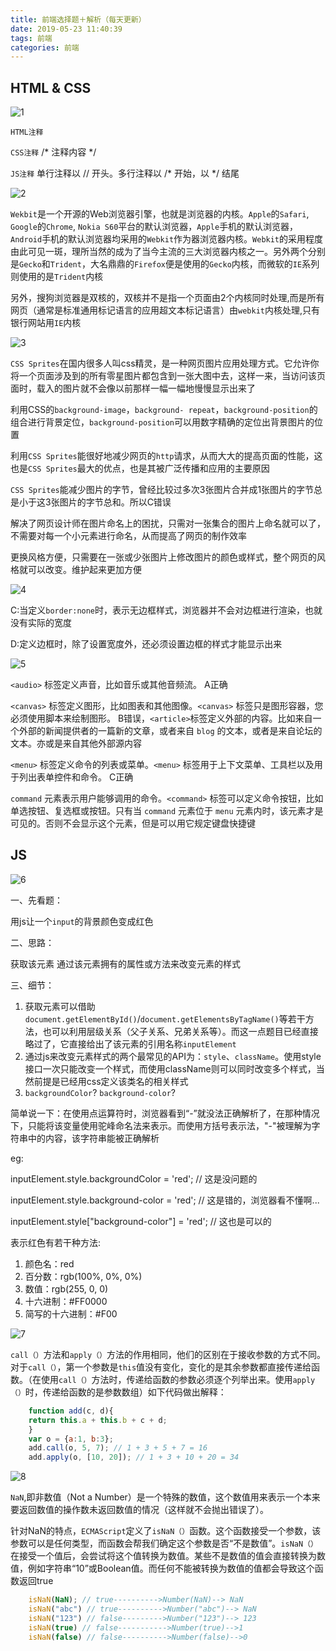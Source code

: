 ```yaml
---
title: 前端选择题＋解析（每天更新）
date: 2019-05-23 11:40:39
tags: 前端
categories: 前端
---
```


## HTML & CSS

![1](http://blog.panxiandiao.com/20190526115905.png)

`HTML注释` <!--注释的内容-->

`CSS注释` /* 注释内容 */

`JS注释` 单行注释以 // 开头。多行注释以 /* 开始，以 */ 结尾

![2](http://blog.panxiandiao.com/20190526120729.png)

`Wekbit`是一个开源的Web浏览器引擎，也就是浏览器的内核。`Apple`的`Safari`, `Google`的`Chrome`, `Nokia S60`平台的默认浏览器，`Apple`手机的默认浏览器，`Android`手机的默认浏览器均采用的`Webkit`作为器浏览器内核。`Webkit`的采用程度由此可见一斑，理所当然的成为了当今主流的三大浏览器内核之一。另外两个分别是`Gecko`和`Trident`，大名鼎鼎的`Firefox`便是使用的`Gecko`内核，而微软的`IE`系列则使用的是`Trident`内核

另外，搜狗浏览器是双核的，双核并不是指一个页面由2个内核同时处理,而是所有网页（通常是标准通用标记语言的应用超文本标记语言）由`webkit`内核处理,只有银行网站用`IE`内核

![3](http://blog.panxiandiao.com/20190526122944.png)

`CSS Sprites`在国内很多人叫css精灵，是一种网页图片应用处理方式。它允许你将一个页面涉及到的所有零星图片都包含到一张大图中去，这样一来，当访问该页面时，载入的图片就不会像以前那样一幅一幅地慢慢显示出来了

利用CSS的`background-image`，`background- repeat`，`background-position`的组合进行背景定位，`background-position`可以用数字精确的定位出背景图片的位置

利用`CSS Sprites`能很好地减少网页的`http`请求，从而大大的提高页面的性能，这也是`CSS Sprites`最大的优点，也是其被广泛传播和应用的主要原因

`CSS Sprites`能减少图片的字节，曾经比较过多次3张图片合并成1张图片的字节总是小于这3张图片的字节总和。所以C错误

解决了网页设计师在图片命名上的困扰，只需对一张集合的图片上命名就可以了，不需要对每一个小元素进行命名，从而提高了网页的制作效率

更换风格方便，只需要在一张或少张图片上修改图片的颜色或样式，整个网页的风格就可以改变。维护起来更加方便

![4](http://blog.panxiandiao.com/20190526123353.png)

C:当定义`border:none`时，表示无边框样式，浏览器并不会对边框进行渲染，也就没有实际的宽度

D:定义边框时，除了设置宽度外，还必须设置边框的样式才能显示出来

![5](http://blog.panxiandiao.com/20190526124345.png)

`<audio>` 标签定义声音，比如音乐或其他音频流。 A正确

`<canvas>` 标签定义图形，比如图表和其他图像。`<canvas>` 标签只是图形容器，您必须使用脚本来绘制图形。 B错误，`<article>`标签定义外部的内容。比如来自一个外部的新闻提供者的一篇新的文章，或者来自 `blog` 的文本，或者是来自论坛的文本。亦或是来自其他外部源内容

`<menu>` 标签定义命令的列表或菜单。`<menu>` 标签用于上下文菜单、工具栏以及用于列出表单控件和命令。 C正确

`command` 元素表示用户能够调用的命令。`<command>` 标签可以定义命令按钮，比如单选按钮、复选框或按钮。只有当 `command` 元素位于 `menu` 元素内时，该元素才是可见的。否则不会显示这个元素，但是可以用它规定键盘快捷键

## JS

![6](http://blog.panxiandiao.com/20190526144248.png)

一、先看题：

用js让一个`input`的背景颜色变成红色

二、思路：

获取该元素 通过该元素拥有的属性或方法来改变元素的样式

三、细节：

1. 获取元素可以借助`document.getElementById()`/`document.getElementsByTagName()`等若干方法，也可以利用层级关系（父子关系、兄弟关系等）。而这一点题目已经直接略过了，它直接给出了该元素的引用名称`inputElement`
2. 通过js来改变元素样式的两个最常见的API为：`style`、`className`。使用style接口一次只能改变一个样式，而使用className则可以同时改变多个样式，当然前提是已经用css定义该类名的相关样式
3. `backgroundColor`? `background-color`?

简单说一下：在使用点运算符时，浏览器看到“-”就没法正确解析了，在那种情况下，只能将该变量使用驼峰命名法来表示。而使用方括号表示法，"-"被理解为字符串中的内容，该字符串能被正确解析

eg:

inputElement.style.backgroundColor = 'red'; // 这是没问题的

inputElement.style.background-color = 'red'; // 这是错的，浏览器看不懂啊...

inputElement.style["background-color"] = 'red'; // 这也是可以的

表示红色有若干种方法:

1. 颜色名：red
2. 百分数：rgb(100%, 0%, 0%)
3. 数值：rgb(255, 0, 0)
4. 十六进制：#FF0000
5. 简写的十六进制：#F00

![7](http://blog.panxiandiao.com/20190526150532.png)

`call（）`方法和`apply（）`方法的作用相同，他们的区别在于接收参数的方式不同。对于`call（）`，第一个参数是`this`值没有变化，变化的是其余参数都直接传递给函数。（在使用`call（）`方法时，传递给函数的参数必须逐个列举出来。使用`apply（）`时，传递给函数的是参数数组）如下代码做出解释：

```js
    function add(c, d){
    return this.a + this.b + c + d;
    }
    var o = {a:1, b:3};
    add.call(o, 5, 7); // 1 + 3 + 5 + 7 = 16
    add.apply(o, [10, 20]); // 1 + 3 + 10 + 20 = 34
```

![8](http://blog.panxiandiao.com/20190526151243.png)

`NaN`,即非数值（Not a Number）是一个特殊的数值，这个数值用来表示一个本来要返回数值的操作数未返回数值的情况（这样就不会抛出错误了）。

针对NaN的特点，`ECMAScript`定义了`isNaN（）`函数。这个函数接受一个参数，该参数可以是任何类型，而函数会帮我们确定这个参数是否“不是数值”。`isNaN（）`在接受一个值后，会尝试将这个值转换为数值。某些不是数值的值会直接转换为数值，例如字符串“10”或Boolean值。而任何不能被转换为数值的值都会导致这个函数返回true

```js
    isNaN(NaN); // true---------->Number(NaN)--> NaN
    isNaN("abc") // true---------->Number("abc")--> NaN
    isNaN("123") // false--------->Number("123")--> 123
    isNaN(true) // false----------->Number(true)-->1
    isNaN(false) // false---------->Number(false)-->0
```

